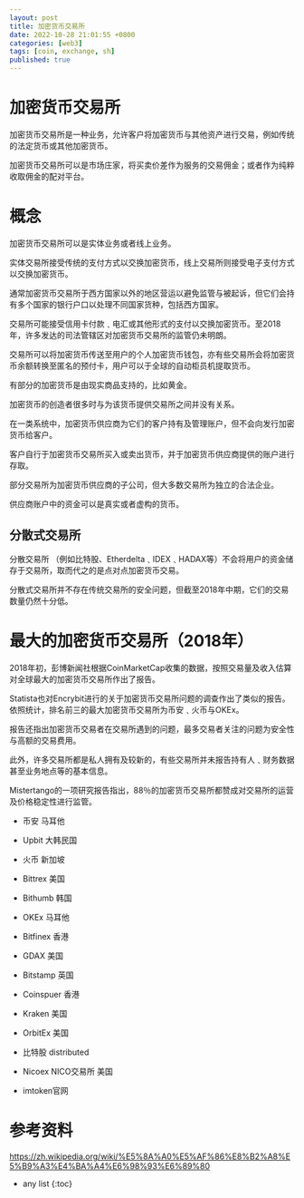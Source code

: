 ```yaml
---
layout: post
title: 加密货币交易所
date: 2022-10-28 21:01:55 +0800
categories: [web3]
tags: [coin, exchange, sh]
published: true
---
```


# 加密货币交易所

加密货币交易所是一种业务，允许客户将加密货币与其他资产进行交易，例如传统的法定货币或其他加密货币。

加密货币交易所可以是市场庄家，将买卖价差作为服务的交易佣金；或者作为纯粹收取佣金的配对平台。

# 概念

加密货币交易所可以是实体业务或者线上业务。

实体交易所接受传统的支付方式以交换加密货币，线上交易所则接受电子支付方式以交换加密货币。
    
通常加密货币交易所于西方国家以外的地区营运以避免监管与被起诉，但它们会持有多个国家的银行户口以处理不同国家货种，包括西方国家。

交易所可能接受信用卡付款﹑电汇或其他形式的支付以交换加密货币。至2018年，许多发达的司法管辖区对加密货币交易所的监管仍未明朗。

交易所可以将加密货币传送至用户的个人加密货币钱包，亦有些交易所会将加密货币余额转换至匿名的预付卡，用户可以于全球的自动柜员机提取货币。

有部分的加密货币是由现实商品支持的，比如黄金。

加密货币的创造者很多时与为该货币提供交易所之间并没有关系。

在一类系统中，加密货币供应商为它们的客户持有及管理账户，但不会向发行加密货币给客户。

客户自行于加密货币交易所买入或卖出货币，并于加密货币供应商提供的账户进行存取。

部分交易所为加密货币供应商的子公司，但大多数交易所为独立的合法企业。

供应商账户中的资金可以是真实或者虚构的货币。

## 分散式交易所

分散交易所 （例如比特股、Etherdelta﹑IDEX﹑HADAX等）不会将用户的资金储存于交易所，取而代之的是点对点加密货币交易。

分散式交易所并不存在传统交易所的安全问题，但截至2018年中期，它们的交易数量仍然十分低。


# 最大的加密货币交易所（2018年）

2018年初，彭博新闻社根据CoinMarketCap收集的数据，按照交易量及收入估算对全球最大的加密货币交易所作出了报告。

Statista也对Encrybit进行的关于加密货币交易所问题的调查作出了类似的报告。依照统计，排名前三的最大加密货币交易所为币安﹑火币与OKEx。

报告还指出加密货币交易者在交易所遇到的问题，最多交易者关注的问题为安全性与高额的交易费用。

此外，许多交易所都是私人拥有及较新的，有些交易所并未报告持有人﹑财务数据甚至业务地点等的基本信息。

Mistertango的一项研究报告指出，88％的加密货币交易所都赞成对交易所的运营及价格稳定性进行监管。

- 币安  马耳他

- Upbit  大韩民国

- 火币  新加坡

- Bittrex  美国

- Bithumb  韩国

- OKEx  马耳他

- Bitfinex  香港

- GDAX  美国

- Bitstamp  英国

- Coinspuer  香港

- Kraken  美国

- OrbitEx  美国

- 比特股 distributed

- Nicoex NICO交易所  美国

- imtoken官网


# 参考资料

https://zh.wikipedia.org/wiki/%E5%8A%A0%E5%AF%86%E8%B2%A8%E5%B9%A3%E4%BA%A4%E6%98%93%E6%89%80

* any list
{:toc}